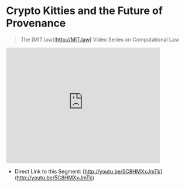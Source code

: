 # Crypto Kitties and the Future of Provenance

> The [MIT.law](http://MIT.law] Video Series on Computational Law

<iframe width="420" height="315" src="http://www.youtube.com/embed/5C8HMXxJmTk" frameborder="0" allowfullscreen></iframe>

* Direct Link to this Segment: [http://youtu.be/5C8HMXxJmTk](http://youtu.be/5C8HMXxJmTk)
